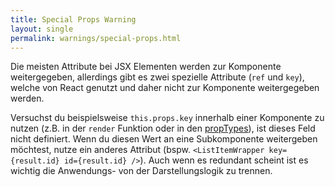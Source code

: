 ```yaml
---
title: Special Props Warning
layout: single
permalink: warnings/special-props.html
---
```


Die meisten Attribute bei JSX Elementen werden zur Komponente weitergegeben, allerdings gibt es zwei spezielle Attribute (`ref` und `key`), welche von React genutzt und daher nicht zur Komponente weitergegeben werden.

Versuchst du beispielsweise `this.props.key` innerhalb einer Komponente zu nutzen (z.B. in der `render` Funktion oder in den [propTypes](/docs/typechecking-with-proptypes.html#proptypes)), ist dieses Feld nicht definiert. Wenn du diesen Wert an eine Subkomponente weitergeben möchtest, nutze ein anderes Attribut (bspw. `<ListItemWrapper key={result.id} id={result.id} />`). Auch wenn es redundant scheint ist es wichtig die Anwendungs- von der Darstellungslogik zu trennen.
